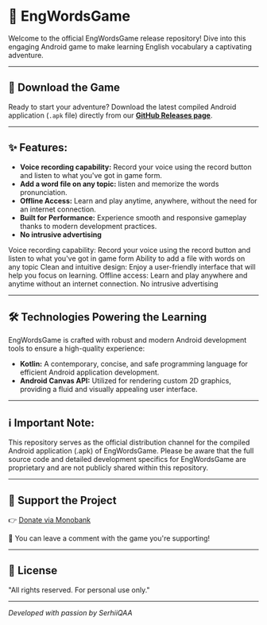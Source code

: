 # 📱 EngWordsGame
Welcome to the official EngWordsGame release repository! Dive into this engaging Android game to make learning English vocabulary a captivating adventure.

---

## 🚀 **Download the Game**
Ready to start your adventure? Download the latest compiled Android application (`.apk` file) directly from our [**GitHub Releases page**](https://github.com/SerhiiQAA/EngWordsGame/releases).

---

## ✨ **Features:**

* **Voice recording capability:** Record your voice using the record button and listen to what you've got in game form.
* **Add a word file on any topic:**  listen and memorize the words pronunciation.
* **Offline Access:** Learn and play anytime, anywhere, without the need for an internet connection.
* **Built for Performance:** Experience smooth and responsive gameplay thanks to modern development practices.
* **No intrusive advertising**

Voice recording capability: Record your voice using the record button and listen to what you've got in game form
 Ability to add a file with words on any topic
 Clean and intuitive design: Enjoy a user-friendly interface that will help you focus on learning.
    Offline access: Learn and play anywhere and anytime without an internet connection.
    No intrusive advertising
  
---

## 🛠️ **Technologies Powering the Learning**

EngWordsGame is crafted with robust and modern Android development tools to ensure a high-quality experience:
* **Kotlin:** A contemporary, concise, and safe programming language for efficient Android application development.
* **Android Canvas API:** Utilized for rendering custom 2D graphics, providing a fluid and visually appealing user interface.

---

## ℹ️ **Important Note:**
This repository serves as the official distribution channel for the compiled Android application (.apk) of EngWordsGame. Please be aware that the full source code and detailed development specifics for EngWordsGame are proprietary and are not publicly shared within this repository.

---

## 💖 Support the Project
👉 [Donate via Monobank](https://send.monobank.ua/jar/6mVCH3drmi)

💬 You can leave a comment with the game you're supporting!

---

## 📜 License

"All rights reserved. For personal use only."

---

*Developed with passion by SerhiiQAA*
